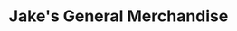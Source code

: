 ---
title: "Jake's General Merchandise"
url: /reserve/jakes-general-merchandise/
shop: Dorfladen
---